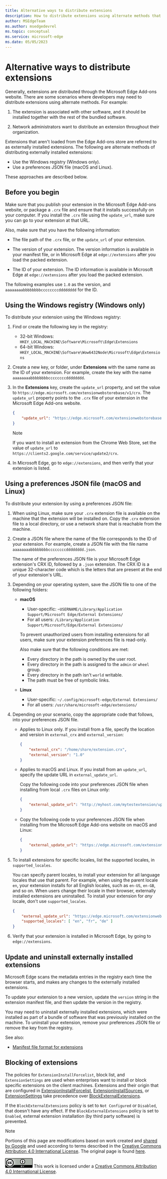 ```yaml
---
title: Alternative ways to distribute extensions
description: How to distribute extensions using alternate methods that don't use verified stores.
author: MSEdgeTeam
ms.author: msedgedevrel
ms.topic: conceptual
ms.service: microsoft-edge
ms.date: 05/05/2023
---
```

# Alternative ways to distribute extensions

Generally, extensions are distributed through the Microsoft Edge Add-ons website. There are some scenarios where developers may need to distribute extensions using alternate methods. For example:

1. The extension is associated with other software, and it should be installed together with the rest of the bundled software.

1. Network administrators want to distribute an extension throughout their organization.

Extensions that aren't loaded from the Edge Add-ons store are referred to as externally installed extensions. The following are alternate methods of distributing externally installed extensions:

*  Use the Windows registry (Windows only).
*  Use a preferences JSON file (macOS and Linux).

These approaches are described below.


<!-- ====================================================================== -->
## Before you begin

Make sure that you publish your extension in the Microsoft Edge Add-ons website, or package a `.crx` file and ensure that it installs successfully on your computer.  If you install the `.crx` file using the `update_url`, make sure you can go to your extension at that URL.

Also, make sure that you have the following information:

*  The file path of the `.crx` file, or the `update_url` of your extension.

*  The version of your extension.  The version information is available in your manifest file, or in Microsoft Edge at `edge://extensions` after you load the packed extension.

*  The ID of your extension.  The ID information is available in Microsoft Edge at `edge://extensions` after you load the packed extension.

The following examples use `1.0` as the version, and `aaaaaaaabbbbbbbbccccccccdddddddd` for the ID.


<!-- ====================================================================== -->
## Using the Windows registry (Windows only)

To distribute your extension using the Windows registry:

1. Find or create the following key in the registry:
   *  32-bit Windows: `HKEY_LOCAL_MACHINE\Software\Microsoft\Edge\Extensions`
   *  64-bit Windows: `HKEY_LOCAL_MACHINE\Software\Wow6432Node\Microsoft\Edge\Extensions`

1. Create a new key, or folder, under **Extensions** with the same name as the ID of your extension. For example, create the key with the name `aaaaaaaabbbbbbbbccccccccdddddddd`.

1. In the **Extensions** key, create the `update_url` property, and set the value to `https://edge.microsoft.com/extensionwebstorebase/v1/crx`.  The `update_url` property points to the `.crx` file of your extension in the Microsoft Edge Add-ons website.

   ```json
   {
       "update_url": "https://edge.microsoft.com/extensionwebstorebase/v1/crx"
   }
   ```

   > [!NOTE]
   > If you want to install an extension from the Chrome Web Store, set the value of `update_url` to `https://clients2.google.com/service/update2/crx`.

1. In Microsoft Edge, go to `edge://extensions`, and then verify that your extension is listed.


<!-- ====================================================================== -->
## Using a preferences JSON file (macOS and Linux)

To distribute your extension by using a preferences JSON file:

1. When using Linux, make sure your `.crx` extension file is available on the machine that the extension will be installed on.  Copy the `.crx` extension file to a local directory, or use a network share that is reachable from the machine.

1. Create a JSON file where the name of the file corresponds to the ID of your extension. For example, create a JSON file with the file name `aaaaaaaabbbbbbbbccccccccdddddddd.json`.

   The name of the preferences JSON file is your Microsoft Edge extension's CRX ID, followed by a `.json` extension.  The CRX ID is a unique 32-character code which is the letters that are present at the end of your extension's URL.

1. Depending on your operating system, save the JSON file to one of the following folders:

    *  **macOS**
        *  User-specific: `~USERNAME/Library/Application Support/Microsoft Edge/External Extensions/`
        *  For all users: `/Library/Application Support/Microsoft/Edge/External Extensions/`

        To prevent unauthorized users from installing extensions for all users, make sure your extension preferences file is read-only.

        Also make sure that the following conditions are met:

        *  Every directory in the path is owned by the user root.
        *  Every directory in the path is assigned to the `admin` or `wheel` group.
        *  Every directory in the path isn't `world` writable.
        *  The path must be free of symbolic links.

    *  **Linux**
        *  User-specific: `~/.config/microsoft-edge/External Extensions/`
        *  For all users: `/usr/share/microsoft-edge/extensions/`

1. Depending on your scenario, copy the appropriate code that follows, into your preferences JSON file.

    *  Applies to Linux only.  If you install from a file, specify the location and version in `external_crx` and `external_version`:

        ```json
        {
            "external_crx": "/home/share/extension.crx",
            "external_version": "1.0"
        }
        ```

    *  Applies to macOS and Linux.  If you install from an `update_url`, specify the update URL in `external_update_url`.

       Copy the following code into your preferences JSON file when installing from local `.crx` files on Linux only:

       ```json
       {
           "external_update_url": "http://myhost.com/mytestextension/updates.xml"
       }
       ```

    *  Copy the following code to your preferences JSON file when installing from the Microsoft Edge Add-ons website on macOS and Linux:

       ```json
       {
           "external_update_url": "https://edge.microsoft.com/extensionwebstorebase/v1/crx"
       }
       ```

1. To install extensions for specific locales, list the supported locales, in `supported_locales`.

   You can specify parent locales, to install your extension for all language locales that use that parent.  For example, when using the parent locale `en`, your extension installs for all English locales, such as `en-US`, `en-GB`, and so on.  When users change their locale in their browser, externally installed extensions are uninstalled.  To install your extension for _any_ locale, don't use `supported_locales`.

    ```json
    {
        "external_update_url": "https://edge.microsoft.com/extensionwebstorebase/v1/crx",
        "supported_locales": [ "en", "fr", "de" ]
    }
    ```

1. Verify that your extension is installed in Microsoft Edge, by going to `edge://extensions`.


<!-- ====================================================================== -->
## Update and uninstall externally installed extensions

Microsoft Edge scans the metadata entries in the registry each time the browser starts, and makes any changes to the externally installed extensions.

To update your extension to a new version, update the `version` string in the extension manifest file, and then update the version in the registry.

You may need to uninstall externally installed extensions, which were installed as part of a bundle of software that was previously installed on the machine.  To uninstall your extension, remove your preferences JSON file or remove the key from the registry.


See also:
* [Manifest file format for extensions](../getting-started/manifest-format.md)


<!-- ====================================================================== -->
## Blocking of extensions

The policies for `ExtensionInstallForcelist`, block list, and `ExtensionSettings` are used when enterprises want to install or block specific extensions on the client machines.  Extensions and their origin that are configured in [ExtensionInstallForcelist](/deployedge/microsoft-edge-policies#extensioninstallforcelist), [ExtensionInstallSources](/deployedge/microsoft-edge-policies#extensioninstallsources), or [ExtensionSettings](/deployedge/microsoft-edge-policies#extensionsettings) take precedence over [BlockExternalExtensions](/deployedge/microsoft-edge-policies#blockexternalextensions).

If the `BlockExternalExtensions` policy is set to `Not Configured` or `Disabled`, that doesn't have any effect.  If the `BlockExternalExtensions` policy is set to `Enabled`, external extension installation (by third party software) is prevented.


<!-- ====================================================================== -->
> [!NOTE]
> Portions of this page are modifications based on work created and [shared by Google](https://developers.google.com/terms/site-policies) and used according to terms described in the [Creative Commons Attribution 4.0 International License](https://creativecommons.org/licenses/by/4.0).  The original page is found [here](https://developer.chrome.com/docs/extensions/how-to/distribute/install-extensions).

<!-- the original page for MV2 is found [here](https://developer.chrome.com/docs/extensions/mv2/external-extensions) -->

[![Creative Commons License](../../media/cc-logo/88x31.png)](https://creativecommons.org/licenses/by/4.0)
This work is licensed under a [Creative Commons Attribution 4.0 International License](https://creativecommons.org/licenses/by/4.0).

